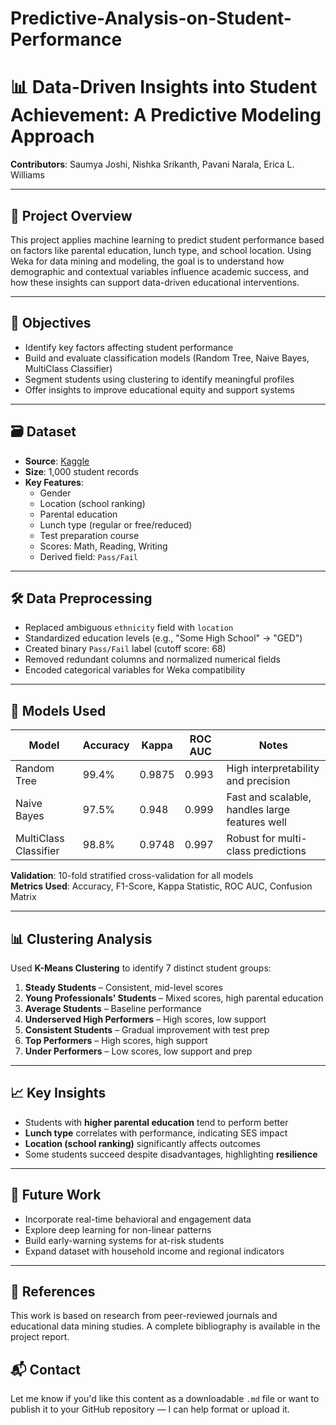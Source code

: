 # Predictive-Analysis-on-Student-Performance

# 📊 Data-Driven Insights into Student Achievement: A Predictive Modeling Approach
**Contributors**: Saumya Joshi, Nishka Srikanth, Pavani Narala, Erica L. Williams

---

## 📌 Project Overview

This project applies machine learning to predict student performance based on factors like parental education, lunch type, and school location. Using Weka for data mining and modeling, the goal is to understand how demographic and contextual variables influence academic success, and how these insights can support data-driven educational interventions.

---

## 🎯 Objectives

- Identify key factors affecting student performance
- Build and evaluate classification models (Random Tree, Naive Bayes, MultiClass Classifier)
- Segment students using clustering to identify meaningful profiles
- Offer insights to improve educational equity and support systems

---

## 🗃️ Dataset

- **Source**: [Kaggle](https://www.kaggle.com/datasets/muhammadroshaanriaz/students-performance-dataset-cleaned)
- **Size**: 1,000 student records
- **Key Features**:
  - Gender
  - Location (school ranking)
  - Parental education
  - Lunch type (regular or free/reduced)
  - Test preparation course
  - Scores: Math, Reading, Writing
  - Derived field: `Pass/Fail`

---

## 🛠️ Data Preprocessing

- Replaced ambiguous `ethnicity` field with `location`
- Standardized education levels (e.g., "Some High School" → "GED")
- Created binary `Pass/Fail` label (cutoff score: 68)
- Removed redundant columns and normalized numerical fields
- Encoded categorical variables for Weka compatibility

---

## 🤖 Models Used

| Model                  | Accuracy | Kappa  | ROC AUC | Notes                                  |
|-----------------------|----------|--------|---------|----------------------------------------|
| Random Tree           | 99.4%    | 0.9875 | 0.993   | High interpretability and precision    |
| Naive Bayes           | 97.5%    | 0.948  | 0.999   | Fast and scalable, handles large features well |
| MultiClass Classifier | 98.8%    | 0.9748 | 0.997   | Robust for multi-class predictions     |

**Validation**: 10-fold stratified cross-validation for all models  
**Metrics Used**: Accuracy, F1-Score, Kappa Statistic, ROC AUC, Confusion Matrix

---

## 📊 Clustering Analysis

Used **K-Means Clustering** to identify 7 distinct student groups:

1. **Steady Students** – Consistent, mid-level scores  
2. **Young Professionals’ Students** – Mixed scores, high parental education  
3. **Average Students** – Baseline performance  
4. **Underserved High Performers** – High scores, low support  
5. **Consistent Students** – Gradual improvement with test prep  
6. **Top Performers** – High scores, high support  
7. **Under Performers** – Low scores, low support and prep

---

## 📈 Key Insights

- Students with **higher parental education** tend to perform better
- **Lunch type** correlates with performance, indicating SES impact
- **Location (school ranking)** significantly affects outcomes
- Some students succeed despite disadvantages, highlighting **resilience**

---

## 🔮 Future Work

- Incorporate real-time behavioral and engagement data
- Explore deep learning for non-linear patterns
- Build early-warning systems for at-risk students
- Expand dataset with household income and regional indicators

---

## 🧾 References

This work is based on research from peer-reviewed journals and educational data mining studies. A complete bibliography is available in the project report.


## 📬 Contact



Let me know if you'd like this content as a downloadable `.md` file or want to publish it to your GitHub repository — I can help format or upload it.
```
